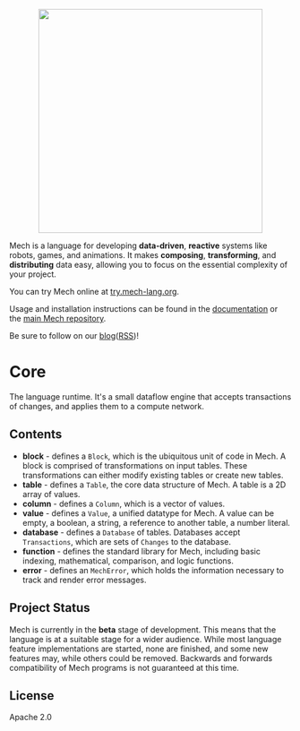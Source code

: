 <p align="center">
  <img width="400px" src="https://mech-lang.org/img/logo.png">
</p>

Mech is a language for developing **data-driven**, **reactive** systems like robots, games, and animations. It makes **composing**, **transforming**, and **distributing** data easy, allowing you to focus on the essential complexity of your project. 

You can try Mech online at [try.mech-lang.org](https://try.mech-lang.org).

Usage and installation instructions can be found in the [documentation](https://mech-lang.org/page/learn/) or the [main Mech repository](https://github.com/mech-lang/mech).

Be sure to follow on our [blog](https://mech-lang.org/blog/)([RSS](https://mech-lang.org/feed.xml))!

# Core

The language runtime. It's a small dataflow engine that accepts transactions of changes, and applies them to a compute network.  

## Contents

- **block** - defines a `Block`, which is the ubiquitous unit of code in Mech. A block is comprised of transformations on input tables. These transformations can either modify existing tables or create new tables.
- **table** - defines a `Table`, the core data structure of Mech. A table is a 2D array of values.
- **column** - defines a `Column`, which is a vector of values.
- **value** - defines a `Value`, a unified datatype for Mech. A value can be empty, a boolean, a string, a reference to another table, a number literal.
- **database** - defines a `Database` of tables. Databases accept `Transactions`, which are sets of `Changes` to the database.
- **function** - defines the standard library for Mech, including basic indexing, mathematical, comparison, and logic functions.
- **error** - defines an `MechError`, which holds the information necessary to track and render error messages.

##  Project Status

Mech is currently in the **beta** stage of development. This means that the language is at a suitable stage for a wider audience. While most language feature implementations are started, none are finished, and some new features may, while others could be removed. Backwards and forwards compatibility of Mech programs is not guaranteed at this time. 

## License

Apache 2.0
